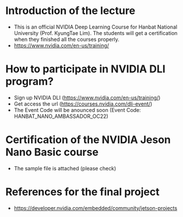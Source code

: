 
# Introduction of the lecture
 - This is an official NVIDIA Deep Learning Course for Hanbat National University (Prof. KyungTae Lim). The students will get a certification when they finished all the courses properly.
 - https://www.nvidia.com/en-us/training/

# How to participate in NVIDIA DLI program?
 - Sign up NVIDIA DLI (https://www.nvidia.com/en-us/training/)
 - Get access the url (https://courses.nvidia.com/dli-event/)
 - The Event Code will be anounced soon (Event Code: HANBAT_NANO_AMBASSADOR_OC22)

# Certification of the NVIDIA Jeson Nano Basic course
 - The sample file is attached (please check)

# References for the final project
 - https://developer.nvidia.com/embedded/community/jetson-projects
